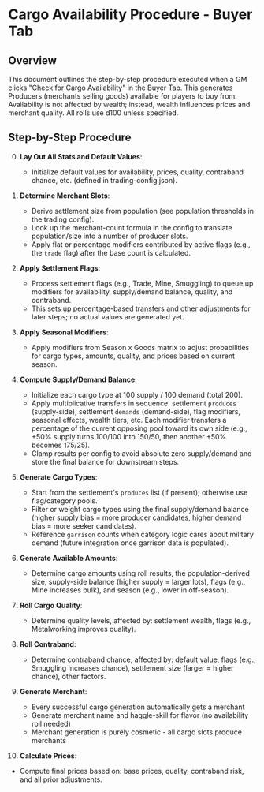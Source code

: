 # Cargo Availability Procedure - Buyer Tab

## Overview
This document outlines the step-by-step procedure executed when a GM clicks "Check for Cargo Availability" in the Buyer Tab. This generates Producers (merchants selling goods) available for players to buy from. Availability is not affected by wealth; instead, wealth influences prices and merchant quality. All rolls use d100 unless specified.

## Step-by-Step Procedure

0. **Lay Out All Stats and Default Values**:
   - Initialize default values for availability, prices, quality, contraband chance, etc. (defined in trading-config.json).

1. **Determine Merchant Slots**:
   - Derive settlement size from population (see population thresholds in the trading config).
   - Look up the merchant-count formula in the config to translate population/size into a number of producer slots.
   - Apply flat or percentage modifiers contributed by active flags (e.g., the `trade` flag) after the base count is calculated.

2. **Apply Settlement Flags**:
   - Process settlement flags (e.g., Trade, Mine, Smuggling) to queue up modifiers for availability, supply/demand balance, quality, and contraband.
   - This sets up percentage-based transfers and other adjustments for later steps; no actual values are generated yet.

3. **Apply Seasonal Modifiers**:
   - Apply modifiers from Season x Goods matrix to adjust probabilities for cargo types, amounts, quality, and prices based on current season.

4. **Compute Supply/Demand Balance**:
   - Initialize each cargo type at 100 supply / 100 demand (total 200).
   - Apply multiplicative transfers in sequence: settlement `produces` (supply-side), settlement `demands` (demand-side), flag modifiers, seasonal effects, wealth tiers, etc. Each modifier transfers a percentage of the current opposing pool toward its own side (e.g., +50% supply turns 100/100 into 150/50, then another +50% becomes 175/25).
   - Clamp results per config to avoid absolute zero supply/demand and store the final balance for downstream steps.

5. **Generate Cargo Types**:
   - Start from the settlement's `produces` list (if present); otherwise use flag/category pools.
   - Filter or weight cargo types using the final supply/demand balance (higher supply bias = more producer candidates, higher demand bias = more seeker candidates).
   - Reference `garrison` counts when category logic cares about military demand (future integration once garrison data is populated).

6. **Generate Available Amounts**:
   - Determine cargo amounts using roll results, the population-derived size, supply-side balance (higher supply = larger lots), flags (e.g., Mine increases bulk), and season (e.g., lower in off-season).

7. **Roll Cargo Quality**:
   - Determine quality levels, affected by: settlement wealth, flags (e.g., Metalworking improves quality).

8. **Roll Contraband**:
   - Determine contraband chance, affected by: default value, flags (e.g., Smuggling increases chance), settlement size (larger = higher chance), other factors.

9. **Generate Merchant**: 
   - Every successful cargo generation automatically gets a merchant
   - Generate merchant name and haggle-skill for flavor (no availability roll needed)
   - Merchant generation is purely cosmetic - all cargo slots produce merchants

10. **Calculate Prices**:
   - Compute final prices based on: base prices, quality, contraband risk, and all prior adjustments.